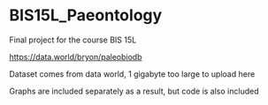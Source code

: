 # BIS15L_Paeontology
Final project for the course BIS 15L

https://data.world/bryon/paleobiodb 

Dataset comes from data world, 1 gigabyte too large to upload here

Graphs are included separately as a result, but code is also included

